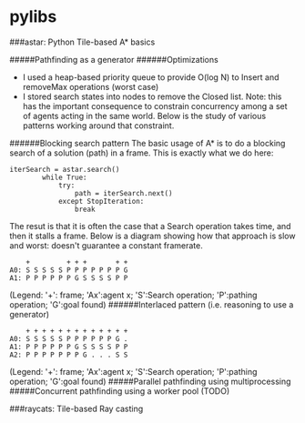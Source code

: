 # pylibs

###astar: Python Tile-based A* basics

#####Pathfinding as a generator
######Optimizations
- I used a heap-based priority queue to provide O(log N) to Insert and removeMax operations (worst case)
- I stored search states into nodes to remove the Closed list. Note: this has the important consequence to constrain concurrency among a set of agents acting in the same world. Below is the study of various patterns working around that constraint.

######Blocking search pattern 
The basic usage of A* is to do a blocking search of a solution (path) in a frame. This is exactly what we do here:
```
iterSearch = astar.search()
        while True:
            try:
                path = iterSearch.next()
            except StopIteration:
                break
```
The resut is that it is often the case that a Search operation takes time, and then it stalls a frame. Below is a diagram showing how that approach is slow and worst: doesn't guarantee a constant framerate.
```
    +         + + +       + +
A0: S S S S S P P P P P P P G
A1: P P P P P P G S S S S P P
```
(Legend: '+': frame; 'Ax':agent x; 'S':Search operation; 'P':pathing operation; 'G':goal found)
######Interlaced pattern 
(i.e. reasoning to use a generator)
```
    + + + + + + + + + + + + +
A0: S S S S S P P P P P P G .
A1: P P P P P P G S S S S P P
A2: P P P P P P P G . . . S S
```
(Legend: '+': frame; 'Ax':agent x; 'S':Search operation; 'P':pathing operation; 'G':goal found)
#####Parallel pathfinding using multiprocessing
#####Concurrent pathfinding using a worker pool
(TODO)

###raycats: Tile-based Ray casting
